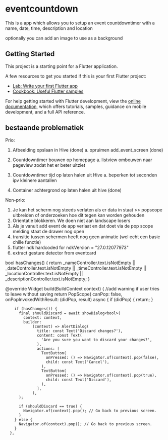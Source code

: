 # eventcountdown

This is a app which allows you to setup an event countdowntimer with a name, date, time, description and location

optionally you can add an image to use as a background

## Getting Started

This project is a starting point for a Flutter application.

A few resources to get you started if this is your first Flutter project:

- [Lab: Write your first Flutter app](https://docs.flutter.dev/get-started/codelab)
- [Cookbook: Useful Flutter samples](https://docs.flutter.dev/cookbook)

For help getting started with Flutter development, view the
[online documentation](https://docs.flutter.dev/), which offers tutorials,
samples, guidance on mobile development, and a full API reference.

## bestaande problematiek
Prio:
1. Afbeelding opslaan in Hive (done)
    a. opruimen add_event_screen (done)


2. Countdowntimer bouwen op homepage
 a. listview ombouwen naar pageview zodat het er beter uitziet
3. Countdowntimer tijd op laten halen uit Hive
a. beperken tot seconden ipv kleinere aantallen
4. Container achtergrond op laten halen uit hive (done)


Non-prio:
1. Je kan het scherm nog steeds verlaten als er data in staat >> popscope uitbreiden of onderzoeken hoe dit tegen kan worden gehouden
2. Orientatie blokkeren. We doen niet aan landscape losers
3. Als je vanuit add event de app verlaat en dat doet via de pop scope melding staat de drawer nog open
4. transitie tussen schermen heeft nog geen animatie (wel echt een basic chille functie)
5. flutter ndk hardcoded for ndkVersion = "27.0.12077973"
6. extract gesture detector from eventcard

bool hasChanges() {
    return _nameController.text.isNotEmpty ||
        _dateController.text.isNotEmpty ||
        _timeController.text.isNotEmpty ||
        _locationController.text.isNotEmpty ||
        _descriptionController.text.isNotEmpty;
  }

  @override
  Widget build(BuildContext context) {
    //add warning if user tries to leave without saving
    return PopScope(
      canPop: false,
      onPopInvokedWithResult: (didPop, result) async {
        if (didPop) {
          return;
        }

        if (hasChanges()) {
          final shouldDiscard = await showDialog<bool>(
            context: context,
            builder:
                (context) => AlertDialog(
                  title: const Text('Discard changes?'),
                  content: const Text(
                    'Are you sure you want to discard your changes?',
                  ),
                  actions: [
                    TextButton(
                      onPressed: () => Navigator.of(context).pop(false),
                      child: const Text('Cancel'),
                    ),
                    TextButton(
                      onPressed: () => Navigator.of(context).pop(true),
                      child: const Text('Discard'),
                    ),
                  ],
                ),
          );

          if (shouldDiscard == true) {
            Navigator.of(context).pop(); // Go back to previous screen.
          }
        } else {
          Navigator.of(context).pop(); // Go back to previous screen.
        }
      },
